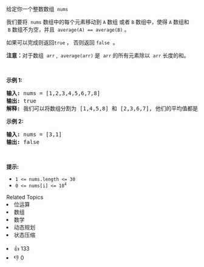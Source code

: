 <p>给定你一个整数数组
 <meta charset="UTF-8" />&nbsp;<code>nums</code></p>

<p>我们要将
 <meta charset="UTF-8" />&nbsp;<code>nums</code>&nbsp;数组中的每个元素移动到&nbsp;<code>A</code>&nbsp;数组 或者&nbsp;<code>B</code>&nbsp;数组中，使得&nbsp;<code>A</code>&nbsp;数组和
 <meta charset="UTF-8" />&nbsp;<code>B</code>&nbsp;数组不为空，并且
 <meta charset="UTF-8" />&nbsp;<code>average(A) == average(B)</code>&nbsp;。</p>

<p>如果可以完成则返回<code>true</code>&nbsp;， 否则返回 <code>false</code>&nbsp;&nbsp;。</p>

<p><strong>注意：</strong>对于数组
 <meta charset="UTF-8" />&nbsp;<code>arr</code>&nbsp;, 
 <meta charset="UTF-8" />&nbsp;<code>average(arr)</code>&nbsp;是
 <meta charset="UTF-8" />&nbsp;<code>arr</code>&nbsp;的所有元素除以
 <meta charset="UTF-8" />&nbsp;<code>arr</code>&nbsp;长度的和。</p>

<p>&nbsp;</p>

<p><strong>示例 1:</strong></p>

<pre>
<strong>输入:</strong> nums = [1,2,3,4,5,6,7,8]
<strong>输出:</strong> true
<strong>解释: </strong>我们可以将数组分割为 [1,4,5,8] 和 [2,3,6,7], 他们的平均值都是4.5。
</pre>

<p><strong>示例 2:</strong></p>

<pre>
<strong>输入:</strong> nums = [3,1]
<strong>输出:</strong> false
</pre>

<p>&nbsp;</p>

<p><strong>提示:</strong></p>

<ul> 
 <li><code>1 &lt;= nums.length &lt;= 30</code></li> 
 <li><code>0 &lt;= nums[i] &lt;= 10<sup>4</sup></code></li> 
</ul>

<div><div>Related Topics</div><div><li>位运算</li><li>数组</li><li>数学</li><li>动态规划</li><li>状态压缩</li></div></div><br><div><li>👍 133</li><li>👎 0</li></div>